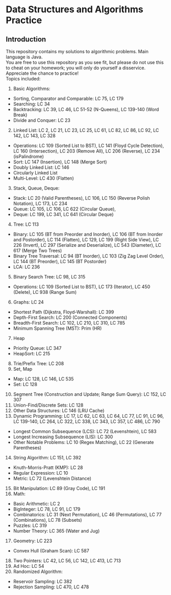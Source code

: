 # Data Structures and Algorithms Practice
## Introduction
This repository contains my solutions to algorithmic problems. Main language is Java. \
You are free to use this repository as you see fit, but please do not use this to cheat on your homework; you will only do yourself a disservice. Appreciate the chance to practice! \
Topics included:
1. Basic Algorithms:
  * Sorting, Comparator and Comparable: LC 75, LC 179
  * Searching: LC 34
  * Backtracking: LC 39, LC 46, LC 51-52 (N-Queens), LC 139-140 (Word Break)
  * Divide and Conquer: LC 23
2. Linked List: LC 2, LC 21, LC 23, LC 25, LC 61, LC 82, LC 86, LC 92, LC 142, LC 143, LC 328
  * Operations: LC 109 (Sorted List to BST), LC 141 (Floyd Cycle Detection), LC 160 (Intersection), LC 203 (Remove All), LC 206 (Reverse), LC 234 (isPalindrome)
  * Sort: LC 147 (Insertion), LC 148 (Merge Sort)
  * Doubly Linked List: LC 146
  * Circularly Linked List
  * Multi-Level: LC 430 (Flatten)
3. Stack, Queue, Deque:
  * Stack: LC 20 (Valid Parentheses), LC 106, LC 150 (Reverse Polish Notation), LC 173, LC 234
  * Queue: LC 105, LC 106, LC 622 (Circular Queue),
  * Deque: LC 199, LC 341, LC 641 (Circular Deque)
4. Tree: LC 113
  * Binary: LC 105 (BT from Preorder and Inorder), LC 106 (BT from Inorder and Postorder), LC 114 (Flatten), LC 129, LC 199 (Right Side View), LC 226 (Invert), LC 297 (Serialize and Deserialize), LC 543 (Diameter), LC 617 (Merge Two Trees)
  * Binary Tree Traversal: LC 94 (BT Inorder), LC 103 (Zig Zag Level Order), LC 144 (BT Preorder), LC 145 (BT Postorder)
  * LCA: LC 236
5. Binary Search Tree: LC 98, LC 315
  * Operations: LC 109 (Sorted List to BST), LC 173 (Iterator), LC 450 (Delete), LC 938 (Range Sum)
6. Graphs: LC 24
  * Shortest Path (Dijkstra, Floyd-Warshall): LC 399
  * Depth-First Search: LC 200 (Connected Components)
  * Breadth-First Search: LC 102, LC 210, LC 310, LC 785
  * Minimum Spanning Tree (MST): Prim (HR)
7. Heap
  * Priority Queue: LC 347
  * HeapSort: LC 215
8. Trie/Prefix Tree: LC 208
9. Set, Map
  * Map: LC 128, LC 146, LC 535
  * Set: LC 128
10. Segment Tree (Construction and Update; Range Sum Query): LC 152, LC 307
11. Union-Find/Discrete Sets: LC 128
12. Other Data Structures: LC 146 (LRU Cache)
13. Dynamic Programming: LC 17, LC 62, LC 63, LC 64, LC 77, LC 91, LC 96, LC 139-140, LC 264, LC 322, LC 338, LC 343, LC 357, LC 486, LC 790
  * Longest Common Subsequence (LCS): LC 72 (Levenshtein), LC 583
  * Longest Increasing Subsequence (LIS): LC 300
  * Other Notable Problems: LC 10 (Regex Matching), LC 22 (Generate Parentheses)
14. String Algorithm: LC 151, LC 392
  * Knuth-Morris-Pratt (KMP): LC 28
  * Regular Expression: LC 10
  * Metric: LC 72 (Levenshtein Distance)
15. Bit Manipulation: LC 89 (Gray Code), LC 191
16. Math:
  * Basic Arithmetic: LC 2
  * BigInteger: LC 78, LC 91, LC 179
  * Combinatorics: LC 31 (Next Permutation), LC 46 (Permutations), LC 77 (Combinations), LC 78 (Subsets)
  * Puzzles: LC 319
  * Number Theory: LC 365 (Water and Jug)
17. Geometry: LC 223
  * Convex Hull (Graham Scan): LC 587
18. Two Pointers: LC 42, LC 56, LC 142, LC 413, LC 713
19. Ad Hoc: LC 54
20. Randomized Algorithm:
  * Reservoir Sampling: LC 382
  * Rejection Sampling: LC 470, LC 478
